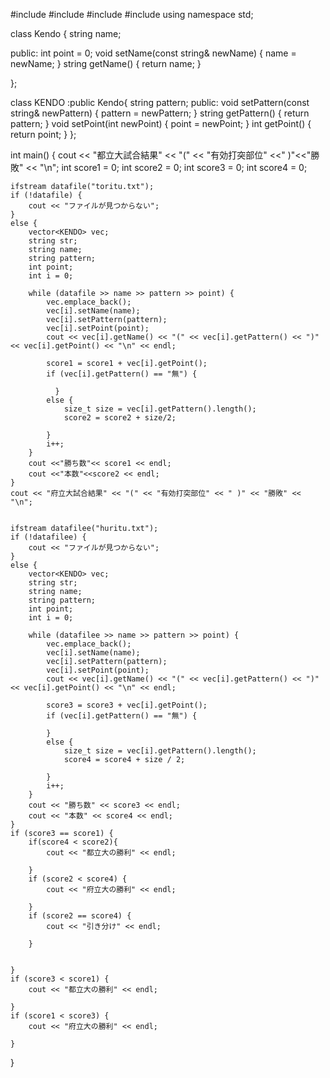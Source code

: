 #include <iostream>
#include<vector>
#include<string>
#include<fstream>
using namespace std;

class Kendo {
	string name;
	
public:
	int point = 0;
	void setName(const string& newName) { name = newName; }
	string getName() { return name; }


};

class KENDO :public Kendo{
	string pattern;
public:
	void setPattern(const string& newPattern) { pattern = newPattern; }
	string getPattern() { return pattern; }
	void setPoint(int newPoint) { point = newPoint; }
	int getPoint() { return point; }
};




int main() {
	cout << "都立大試合結果" << "(" << "有効打突部位" <<" )"<<"勝敗" << "\n";
	int score1 = 0;
	int score2 = 0;
	int score3 = 0;
	int score4 = 0;
	
	ifstream datafile("toritu.txt");
	if (!datafile) {
		cout << "ファイルが見つからない";
	}
	else {
		vector<KENDO> vec;
		string str;
		string name;
		string pattern;
		int point;
		int i = 0;

		while (datafile >> name >> pattern >> point) {
			vec.emplace_back();
			vec[i].setName(name);
			vec[i].setPattern(pattern);
			vec[i].setPoint(point);
			cout << vec[i].getName() << "(" << vec[i].getPattern() << ")" << vec[i].getPoint() << "\n" << endl;
			
			score1 = score1 + vec[i].getPoint();
			if (vec[i].getPattern() == "無") {
				
              }
			else {
				size_t size = vec[i].getPattern().length();
				score2 = score2 + size/2;
				
			}
			i++;
		}
		cout <<"勝ち数"<< score1 << endl;
		cout <<"本数"<<score2 << endl;
	}
	cout << "府立大試合結果" << "(" << "有効打突部位" << " )" << "勝敗" << "\n";


	ifstream datafilee("huritu.txt");
	if (!datafilee) {
		cout << "ファイルが見つからない";
	}
	else {
		vector<KENDO> vec;
		string str;
		string name;
		string pattern;
		int point;
		int i = 0;

		while (datafilee >> name >> pattern >> point) {
			vec.emplace_back();
			vec[i].setName(name);
			vec[i].setPattern(pattern);
			vec[i].setPoint(point);
			cout << vec[i].getName() << "(" << vec[i].getPattern() << ")" << vec[i].getPoint() << "\n" << endl;

			score3 = score3 + vec[i].getPoint();
			if (vec[i].getPattern() == "無") {

			}
			else {
				size_t size = vec[i].getPattern().length();
				score4 = score4 + size / 2;

			}
			i++;
		}
		cout << "勝ち数" << score3 << endl;
		cout << "本数" << score4 << endl;
	}
	if (score3 == score1) {
		if(score4 < score2){
			cout << "都立大の勝利" << endl;

		}
		if (score2 < score4) {
			cout << "府立大の勝利" << endl;

		}
		if (score2 == score4) {
			cout << "引き分け" << endl;

		}


	}
	if (score3 < score1) {
		cout << "都立大の勝利" << endl;

	}
	if (score1 < score3) {
		cout << "府立大の勝利" << endl;

	}
}


